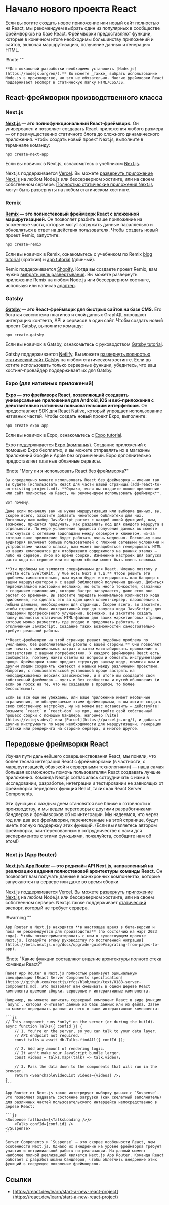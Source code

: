 # Начало нового проекта React

Если вы хотите создать новое приложение или новый сайт полностью на React, мы рекомендуем выбрать один из популярных в сообществе фреймворков на базе React. Фреймворки предоставляют функции, которые в конечном итоге необходимы большинству приложений и сайтов, включая маршрутизацию, получение данных и генерацию HTML.

!!!note ""

    **Для локальной разработки необходимо установить [Node.js](https://nodejs.org/en/).** Вы можете _также_ выбрать использование Node.js в производстве, но это не обязательно. Многие фреймворки React поддерживают экспорт в статическую папку HTML/CSS/JS.

## React-фреймворки производственного класса

### Next.js

**[Next.js](https://nextjs.org/) — это полнофункциональный React-фреймворк.** Он универсален и позволяет создавать React-приложения любого размера — от преимущественно статичного блога до сложного динамического приложения. Чтобы создать новый проект Next.js, выполните в терминале команду:

```
npx create-next-app
```

Если вы новичок в Next.js, ознакомьтесь с учебником [Next.js](../nextjs/index.md).

Next.js поддерживается [Vercel](https://vercel.com/). Вы можете [развернуть приложение Next.js](https://nextjs.org/docs/deployment) на любом Node.js или бессерверном хостинге, или на своем собственном сервере. [Полностью статические приложения Next.js](https://nextjs.org/docs/advanced-features/static-html-export) могут быть развернуты на любом статическом хостинге.

### Remix

**[Remix](https://remix.run/) — это полностековый фреймворк React с вложенной маршрутизацией.** Он позволяет разбить ваше приложение на вложенные части, которые могут загружать данные параллельно и обновляться в ответ на действия пользователя. Чтобы создать новый проект Remix, запустите:

```
npx create-remix
```

Если вы новичок в Remix, ознакомьтесь с учебником по Remix [blog tutorial](https://remix.run/docs/en/main/tutorials/blog) (краткий) и [app tutorial](https://remix.run/docs/en/main/tutorials/jokes) (длинный).

Remix поддерживается [Shopify](https://www.shopify.com/). Когда вы создаете проект Remix, вам нужно [выбрать цель развертывания](https://remix.run/docs/en/main/guides/deployment). Вы можете развернуть приложение Remix на любом Node.js или бессерверном хостинге, используя или написав [адаптер](https://remix.run/docs/en/main/other-api/adapter).

### Gatsby

**[Gatsby](https://www.gatsbyjs.com/) — это React-фреймворк для быстрых сайтов на базе CMS.** Его богатая экосистема плагинов и слой данных GraphQL упрощают интеграцию контента, API и сервисов в один сайт. Чтобы создать новый проект Gatsby, выполните команду:

```
npx create-gatsby
```

Если вы новичок в Gatsby, ознакомьтесь с руководством [Gatsby tutorial](https://www.gatsbyjs.com/docs/tutorial/).

Gatsby поддерживается [Netlify](https://www.netlify.com/). Вы можете [развернуть полностью статический сайт Gatsby](https://www.gatsbyjs.com/docs/how-to/previews-deploys-hosting) на любом статическом хостинге. Если вы хотите использовать только серверные функции, убедитесь, что ваш хостинг-провайдер поддерживает их для Gatsby.

### Expo (для нативных приложений)

**[Expo](https://expo.dev/) — это фреймворк React, позволяющий создавать универсальные приложения для Android, iOS и веб-приложения с действительно нативным пользовательским интерфейсом.** Он предоставляет SDK для [React Native](https://reactnative.dev/), который упрощает использование нативных частей. Чтобы создать новый проект Expo, выполните:

<!-- 0001.part.md -->

```
npx create-expo-app
```

Если вы новичок в Expo, ознакомьтесь с [Expo tutorial](https://docs.expo.dev/tutorial/introduction/).

Expo поддерживается [Expo (компания)](https://expo.dev/about). Создание приложений с помощью Expo бесплатно, и вы можете отправлять их в магазины приложений Google и Apple без ограничений. Expo дополнительно предоставляет платные облачные сервисы.

!!!note "Могу ли я использовать React без фреймворка?"

    Вы определенно можете использовать React без фреймворка — именно так вы будете [использовать React для части вашей страницы](add-react-to-an-existing-project.md). **Однако, если вы создаете новое приложение или сайт полностью на React, мы рекомендуем использовать фреймворк**.

    Вот почему.

    Даже если поначалу вам не нужна маршрутизация или выборка данных, вы, скорее всего, захотите добавить некоторые библиотеки для них. Поскольку ваш набор JavaScript растет с каждой новой функцией, вам, возможно, придется придумать, как разделить код для каждого маршрута в отдельности. По мере усложнения процесса получения данных вы можете столкнуться с сетевыми водопадами между сервером и клиентом, из-за которых ваше приложение будет работать очень медленно. Поскольку ваша аудитория включает больше пользователей с плохими сетевыми условиями и устройствами низкого класса, вам может понадобиться генерировать HTML из ваших компонентов для отображения содержимого на ранних этапах — либо на сервере, либо во время сборки. Изменение настроек для запуска части кода на сервере или во время сборки может быть очень сложным.

    **Эти проблемы не являются специфичными для React. Именно поэтому у Svelte есть SvelteKit, у Vue есть Nuxt и т.д.** Чтобы решить эти проблемы самостоятельно, вам нужно будет интегрировать ваш бандлер с вашим маршрутизатором и с вашей библиотекой получения данных. Добиться первоначальной настройки несложно, но есть много тонкостей, связанных с созданием приложения, которое быстро загружается, даже если оно растет со временем. Вы захотите передать минимальное количество кода приложения, но сделать это за один цикл клиент-сервер, параллельно с любыми данными, необходимыми для страницы. Скорее всего, вы захотите, чтобы страница была интерактивной еще до запуска кода JavaScript, для поддержки прогрессивного улучшения. Возможно, вы захотите создать папку полностью статичных HTML-файлов для ваших маркетинговых страниц, которые можно разместить где угодно и продолжать работать с отключенным JavaScript. Создание таких возможностей самостоятельно требует реальной работы.

    **React-фреймворки на этой странице решают подобные проблемы по умолчанию, без дополнительной работы с вашей стороны.** Они позволяют вам начать с минимальных затрат и затем масштабировать приложение в соответствии с вашими потребностями. У каждого фреймворка React есть сообщество, поэтому найти ответы на вопросы и обновить инструментарий проще. Фреймворки также придают структуру вашему коду, помогая вам и другим людям сохранять контекст и навыки между различными проектами. Напротив, с пользовательской установкой проще застрять на неподдерживаемых версиях зависимостей, и в итоге вы создадите свой собственный фреймворк — пусть и без сообщества и путей обновления (и если он похож на те, что мы создавали в прошлом, то более бессистемно).

    Если вы все еще не убеждены, или ваше приложение имеет необычные ограничения, не обслуживаемые этими фреймворками, и вы хотите создать свою собственную настройку, мы не можем вас остановить — действуйте! Возьмите `react` и `react-dom` из npm, настройте свой собственный процесс сборки с помощью бандлера, например [Vite](https://vitejs.dev/) или [Parcel](https://parceljs.org/), и добавьте другие инструменты по мере необходимости для маршрутизации, генерации статики или рендеринга на стороне сервера, и многое другое.

## Передовые фреймворки React

Изучая пути дальнейшего совершенствования React, мы поняли, что более тесная интеграция React с фреймворками (в частности, с маршрутизацией, обвязкой и серверными технологиями) — наша самая большая возможность помочь пользователям React создавать лучшие приложения. Команда Next.js согласилась сотрудничать с нами в исследовании, разработке, интеграции и тестировании не зависящих от фреймворка передовых функций React, таких как React Server Components.

Эти функции с каждым днем становятся все ближе к готовности к производству, и мы ведем переговоры с другими разработчиками бандлеров и фреймворков об их интеграции. Мы надеемся, что через год или два все фреймворки, перечисленные на этой странице, будут иметь полную поддержку этих функций. (Если вы являетесь автором фреймворка, заинтересованным в сотрудничестве с нами для экспериментов с этими функциями, пожалуйста, сообщите нам об этом!)

### Next.js (App Router)

**[Next.js's App Router](https://beta.nextjs.org/docs/getting-started) — это редизайн API Next.js, направленный на реализацию видения полностековой архитектуры команды React.** Он позволяет вам получать данные в асинхронных компонентах, которые запускаются на сервере или даже во время сборки.

Next.js поддерживается [Vercel](https://vercel.com/). Вы можете [развернуть приложение Next.js](https://nextjs.org/docs/deployment) на любом Node.js или бессерверном хостинге, или на своем собственном сервере. Next.js также поддерживает [статический экспорт](https://beta.nextjs.org/docs/configuring/static-export), который не требует сервера.

!!!warning ""

    App Router в Next.js находится **в настоящее время в бета-версии и пока не рекомендуется для производства** (по состоянию на март 2023 года). Чтобы поэкспериментировать с ним в существующем проекте Next.js, [следуйте этому руководству по постепенной миграции](https://beta.nextjs.org/docs/upgrade-guide#migrating-from-pages-to-app).

!!!note "Какие функции составляют видение архитектуры полного стека команды React?"

    Пакет App Router в Next.js полностью реализует официальную спецификацию [React Server Components specification](https://github.com/reactjs/rfcs/blob/main/text/0188-server-components.md). Это позволяет вам смешивать в одном дереве React компоненты времени сборки, серверные и интерактивные компоненты.

    Например, вы можете написать серверный компонент React в виде функции `async`, которая считывает данные из базы данных или из файла. Затем вы можете передавать данные из него в ваши интерактивные компоненты:

    ```js
    // This component runs *only* on the server (or during the build).
    async function Talks({ confId }) {
    	// 1. You're on the server, so you can talk to your data layer.
    	// API endpoint not required.
    	const talks = await db.Talks.findAll({ confId });

    	// 2. Add any amount of rendering logic.
    	// It won't make your JavaScript bundle larger.
    	const videos = talks.map((talk) => talk.video);

    	// 3. Pass the data down to the components that will run in the browser.
    	return <SearchableVideoList videos={videos} />;
    }
    ```

    App Router от Next.js также интегрирует выборку данных с `Suspense`. Это позволяет задавать состояние загрузки (как скелетный заполнитель) для различных частей пользовательского интерфейса непосредственно в дереве React:

    ```js
    <Suspense fallback={<TalksLoading />}>
    	<Talks confId={conf.id} />
    </Suspense>
    ```

    Server Components и `Suspense` — это скорее особенности React, чем особенности Next.js. Однако их внедрение на уровне фреймворка требует участия и нетривиальной работы по реализации. На данный момент наиболее полной реализацией является Next.js App Router. Команда React работает с разработчиками бандлеров, чтобы облегчить внедрение этих функций в следующее поколение фреймворков.

## Ссылки

-   [https://react.dev/learn/start-a-new-react-project](https://react.dev/learn/start-a-new-react-project)
